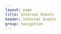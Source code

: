 ```yaml
---
layout: page
title: Internal Events
header: Internal Events
group: navigation
---
```


<!--## Lab Seminars
<iframe width='100%' height='200' src="https://docs.google.com/spreadsheets/d/1jexx3KPjYNwZSHZObe8CVRUiRfZJlNtzF1qzxqQi4Q0/pubhtml?gid=0&amp;single=true&amp;widget=true&amp;headers=false"></iframe>
-->
